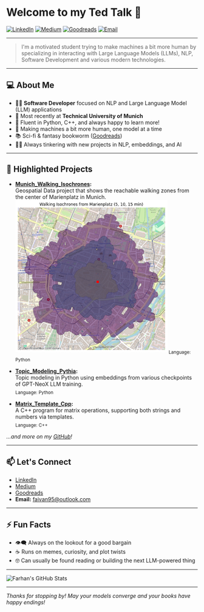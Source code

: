 # Welcome to my Ted Talk 👋

[![LinkedIn](https://img.shields.io/badge/LinkedIn-blue?logo=linkedin&logoColor=white&style=flat-square)](http://www.linkedin.com/in/farhan-abid-ivan)
[![Medium](https://img.shields.io/badge/Medium-12100E?logo=medium&logoColor=white&style=flat-square)](https://medium.com/@faivan)
[![Goodreads](https://img.shields.io/badge/Goodreads-372213?logo=goodreads&logoColor=white&style=flat-square)](https://www.goodreads.com/user/show/13025254-farhan-abid-ivan)
[![Email](https://img.shields.io/badge/Email-faivan95@outlook.com-blue?style=flat-square&logo=gmail&logoColor=white)](mailto:faivan95@outlook.com)

---

> I'm a motivated student trying to make machines a bit more human by specializing in interacting with Large Language Models (LLMs), NLP, Software Development and various modern technologies.  

---

## 💻 About Me

- 👨‍💻 **Software Developer** focused on NLP and Large Language Model (LLM) applications  
- 🏢 Most recently at **Technical University of Munich**
- 🐍 Fluent in Python, C++, and always happy to learn more!
- 🤖 Making machines a bit more human, one model at a time
- 📚 Sci-fi & fantasy bookworm ([Goodreads](https://www.goodreads.com/user/show/13025254-farhan-abid-ivan))
- 🧑‍🔬 Always tinkering with new projects in NLP, embeddings, and AI

---

## 🚀 Highlighted Projects

- **[Munich_Walking_Isochrones](https://github.com/faivan95/Walking-Isochrones):**  
  Geospatial Data project that shows the reachable walking zones from the center of Marienplatz in Munich.  
  <img src="Marienplatz_reachable_walking_zones_from_center.png" alt="Marienplatz" width="400" height="400">
  <sub>Language: Python</sub>

- **[Topic_Modeling_Pythia](https://github.com/faivan95/Topic-Modeling-Pythia):**  
  Topic modeling in Python using embeddings from various checkpoints of GPT-NeoX LLM training.  
  <sub>Language: Python</sub>

- **[Matrix_Template_Cpp](https://github.com/faivan95/Matrix_Template_Cpp):**  
  A C++ program for matrix operations, supporting both strings and numbers via templates.  
  <sub>Language: C++</sub>

*...and more on my [GitHub](https://github.com/faivan95?tab=repositories)!*

---

## 📫 Let's Connect

- [LinkedIn](http://www.linkedin.com/in/farhan-abid-ivan)
- [Medium](https://medium.com/@faivan)
- [Goodreads](https://www.goodreads.com/user/show/13025254-farhan-abid-ivan)
- **Email:** faivan95@outlook.com

---

## ⚡ Fun Facts

- :eye_speech_bubble: Always on the lookout for a good bargain
- ☕ Runs on memes, curiosity, and plot twists
- 🤓 Can usually be found reading or building the next LLM-powered thing

---

![Farhan's GitHub Stats](https://github-readme-stats.vercel.app/api?username=faivan95&show_icons=true&hide_title=true&hide_rank=true&hide=stars&count_private=true&theme=tokyonight)

---

_Thanks for stopping by! May your models converge and your books have happy endings!_
